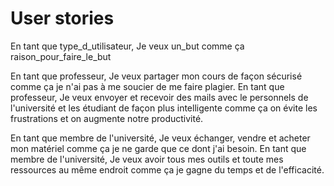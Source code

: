 
User stories
============

En tant que type_d_utilisateur, Je veux un_but comme ça raison_pour_faire_le_but

En tant que professeur, Je veux partager mon cours de façon sécurisé  comme ça je n'ai pas à me soucier de me faire plagier.
En tant que professeur, Je veux envoyer et recevoir des mails avec le personnels de l'université et les étudiant de façon plus intelligente comme ça on évite les frustrations et on augmente notre productivité. 

En tant que membre de l'université, Je veux échanger, vendre et acheter mon matériel comme ça je ne garde que ce dont j'ai besoin.
En tant que membre de l'université, Je veux avoir tous mes outils et toute mes ressources au même endroit comme ça je gagne du temps et de l'efficacité.

